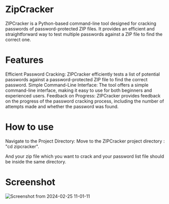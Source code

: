# ZipCracker
ZIPCracker is a Python-based command-line tool designed for cracking passwords of password-protected ZIP files. It provides an efficient and straightforward way to test multiple passwords against a ZIP file to find the correct one.


# Features
Efficient Password Cracking: ZIPCracker efficiently tests a list of potential passwords against a password-protected ZIP file to find the correct password.
Simple Command-Line Interface: The tool offers a simple command-line interface, making it easy to use for both beginners and experienced users.
Feedback on Progress: ZIPCracker provides feedback on the progress of the password cracking process, including the number of attempts made and whether the password was found.


# How to use
Navigate to the Project Directory: Move to the ZIPCracker project directory : "cd zipcracker".

And your zip file which you want to crack and your password list file should be inside the same directory.

# Screenshot
![Screenshot from 2024-02-25 11-01-11](https://github.com/Rohit-Sahani/ZipCracker/assets/136573543/c4bde107-e284-4081-811e-c058322a486a)
